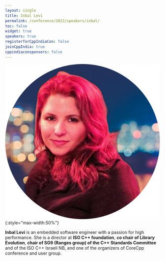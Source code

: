 ```yaml
---
layout: single
title: Inbal Levi
permalink: /conference/2022/speakers/inbal/
toc: false
widget: true
speakers: true
registerforCppIndiaCon: false
joinCppIndia: true
cppindiaconsponsors: false
---
```


![Inbal Levi](/conference/2022/graphics/inbal.png "Inbal Levi"){:style="max-width:50%"}

**Inbal Levi** is an embedded software engineer with a passion for high performance.
She is a director at **ISO C++ foundation**, **co chair of Library Evolution**, **chair of SG9 (Ranges group) of the C++ Standards Committee** and of the ISO C++ Israeli NB, and one of the organizers of CoreCpp conference and user group.
